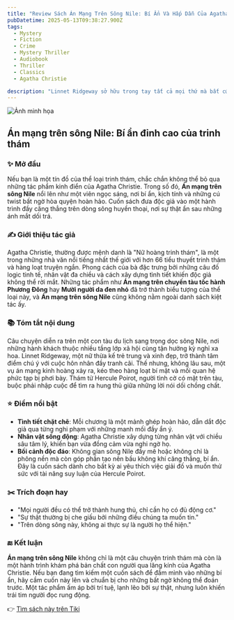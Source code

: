 ```yaml
---
title: "Review Sách Án Mạng Trên Sông Nile: Bí Ẩn Và Hấp Dẫn Của Agatha Christie"
pubDatetime: 2025-05-13T09:38:27.900Z
tags:
  - Mystery
  - Fiction
  - Crime
  - Mystery Thriller
  - Audiobook
  - Thriller
  - Classics
  - Agatha Christie

description: "Linnet Ridgeway sở hữu trong tay tất cả mọi thứ mà bất cứ một người nào cũng có thể lấy làm ghen tị: tuổi trẻ, sắc đẹp, sự thông minh, của cải và một vị hôn phu rất xứng với cô. Rồi một ngày nọ, người bạn thân nhất của của Linnet - Jackie - đưa vị hôn phu điển trai của mình là Simon Doyle đến, để xin Linnet cho anh một việc làm. Giờ thì chính Linnet và Simon lại đi hưởng tuần trăng mật với nhau, trên một chuyến tàu dạo quanh sông Nile. Bất chợt, Linnet bị giết hại, Jackie trở thành đối tượng bị tình nghi hàng đầu nhưng cô không hề có khả năng thực hiện được điều ấy. Không chỉ dừng lại ở đó, thủ phạm lần lượt ra tay thêm với hai vị khách nữa trong đoàn. Đúng là một vụ án bí hiểm, không có manh mối, nhân chứng, và đoàn khách du lịch dường như cũng không có mối quan hệ với nạn nhân. Tuy nhiên, không có điều gì có thể lọt khỏi tầm mắt của thám tử lừng danh Hercule Poirot."
---
```


![Ảnh minh họa](https://images-na.ssl-images-amazon.com/images/S/compressed.photo.goodreads.com/books/1360507944i/17345612.jpg) 

 ## Án mạng trên sông Nile: Bí ẩn đỉnh cao của trinh thám

### ✨ Mở đầu  
Nếu bạn là một tín đồ của thể loại trinh thám, chắc chắn không thể bỏ qua những tác phẩm kinh điển của Agatha Christie. Trong số đó, **Án mạng trên sông Nile** nổi lên như một viên ngọc sáng, nơi bí ẩn, kịch tính và những cú twist bất ngờ hòa quyện hoàn hảo. Cuốn sách đưa độc giả vào một hành trình đầy căng thẳng trên dòng sông huyền thoại, nơi sự thật ẩn sau những ánh mắt dối trá.

### ✍️ Giới thiệu tác giả  
Agatha Christie, thường được mệnh danh là "Nữ hoàng trinh thám", là một trong những nhà văn nổi tiếng nhất thế giới với hơn 66 tiểu thuyết trinh thám và hàng loạt truyện ngắn. Phong cách của bà đặc trưng bởi những câu đố logic tinh tế, nhân vật đa chiều và cách xây dựng tình tiết khiến độc giả không thể rời mắt. Những tác phẩm như **Án mạng trên chuyến tàu tốc hành Phương Đông** hay **Mười người da đen nhỏ** đã trở thành biểu tượng của thể loại này, và **Án mạng trên sông Nile** cũng không nằm ngoài danh sách kiệt tác ấy.

### 📚 Tóm tắt nội dung  
Câu chuyện diễn ra trên một con tàu du lịch sang trọng dọc sông Nile, nơi những hành khách thuộc nhiều tầng lớp xã hội cùng tận hưởng kỳ nghỉ xa hoa. Linnet Ridgeway, một nữ thừa kế trẻ trung và xinh đẹp, trở thành tâm điểm chú ý với cuộc hôn nhân đầy tranh cãi. Thế nhưng, không lâu sau, một vụ án mạng kinh hoàng xảy ra, kéo theo hàng loạt bí mật và mối quan hệ phức tạp bị phơi bày. Thám tử Hercule Poirot, người tình cờ có mặt trên tàu, buộc phải nhập cuộc để tìm ra hung thủ giữa những lời nói dối chồng chất.

### ⭐ Điểm nổi bật  
- **Tình tiết chặt chẽ**: Mỗi chương là một mảnh ghép hoàn hảo, dẫn dắt độc giả qua từng nghi phạm với những manh mối đầy ẩn ý.  
- **Nhân vật sống động**: Agatha Christie xây dựng từng nhân vật với chiều sâu tâm lý, khiến bạn vừa đồng cảm vừa nghi ngờ họ.  
- **Bối cảnh độc đáo**: Không gian sông Nile đầy mê hoặc không chỉ là phông nền mà còn góp phần tạo nên bầu không khí căng thẳng, bí ẩn.  
Đây là cuốn sách dành cho bất kỳ ai yêu thích việc giải đố và muốn thử sức với tài năng suy luận của Hercule Poirot.

### ✂️ Trích đoạn hay  
- "Mọi người đều có thể trở thành hung thủ, chỉ cần họ có đủ động cơ."  
- "Sự thật thường bị che giấu bởi những điều chúng ta muốn tin."  
- "Trên dòng sông này, không ai thực sự là người họ thể hiện."

### 🔚 Kết luận  
**Án mạng trên sông Nile** không chỉ là một câu chuyện trinh thám mà còn là một hành trình khám phá bản chất con người qua lăng kính của Agatha Christie. Nếu bạn đang tìm kiếm một cuốn sách để đắm mình vào những bí ẩn, hãy cầm cuốn này lên và chuẩn bị cho những bất ngờ không thể đoán trước. Một tác phẩm ấm áp bởi trí tuệ, lạnh lẽo bởi sự thật, nhưng luôn khiến trái tim người đọc rung động.

👉 [Tìm sách này trên Tiki](https://tiki.vn/search?q=%C3%81n%20M%E1%BA%A1ng%20Tr%C3%AAn%20S%C3%B4ng%20Nile)
